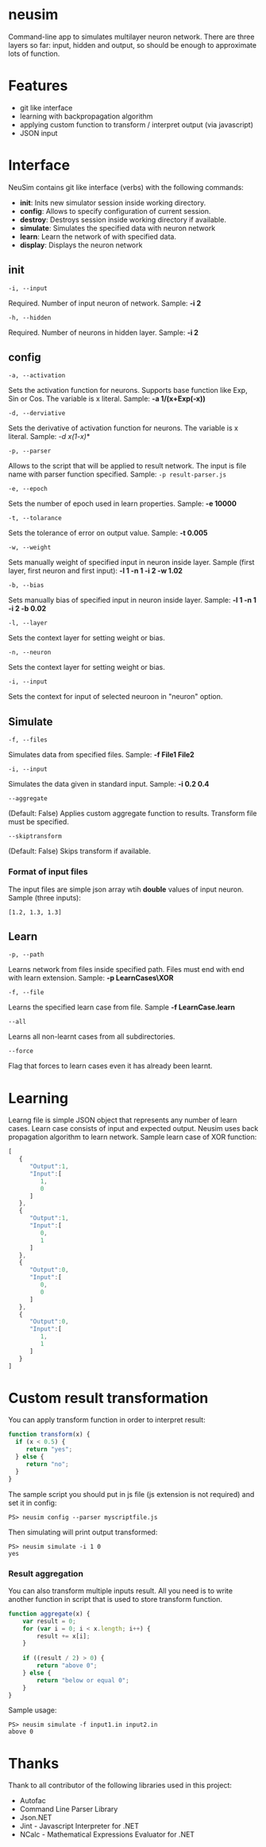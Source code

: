 neusim
======

 Command-line app to simulates multilayer neuron network. There are three layers so far: input, hidden and output, so should be enough to approximate lots of function.

Features
======
* git like interface
* learning with backpropagation algorithm
* applying custom function to transform / interpret output (via javascript)
* JSON input

Interface
======
NeuSim contains git like interface (verbs) with the following commands:
   * **init**:            Inits new simulator session inside working directory.
   * **config**:       Allows to specify configuration of current session.
   *  **destroy**:     Destroys session inside working directory if available.
   * **simulate**:    Simulates the specified data with neuron network
   * **learn**:         Learn the network of with specified data.
   * **display**:      Displays the neuron network

init
-----------
  `-i, --input` 
  
  Required. Number of input neuron of network. Sample: **-i 2**
  
  `-h, --hidden` 
  
  Required. Number of neurons in hidden layer. Sample: **-i 2**

config
-----------
  `-a, --activation`   
  
  Sets the activation function for neurons. Supports base function like Exp, Sin or Cos. The variable is x literal. Sample: **-a 1/(x+Exp(-x))**

  `-d, --derviative`    
  
  Sets the derivative of activation function for neurons.  The variable is x literal. Sample: **-d x*(1-x)**

  `-p, --parser`       
  
  Allows to the script that will be applied to result  network. The input is file name with parser function specified. Sample: `-p result-parser.js`

  `-e, --epoch`         
 
 Sets the number of epoch used in learn properties.  Sample: **-e 10000**

 `-t, --tolarance`
  
  Sets the tolerance of error on output value. Sample: **-t  0.005**

  `-w, --weight`
  
  Sets manually weight of specified input in neuron inside  layer. Sample (first layer, first neuron and first  input): **-l 1 -n 1 -i 2 -w 1.02**

 `-b, --bias`          
 
 Sets manually bias of specified input in neuron inside layer. Sample: **-l 1 -n 1 -i 2 -b 0.02**

  `-l, --layer`         
  
  Sets the context layer for setting weight or bias.

  `-n, --neuron`        
  
  Sets the context layer for setting weight or bias.

  `-i, --input`         
  
  Sets the context for input of selected neuroon in "neuron" option.

Simulate
-----------

  `-f, --files`       
  
  Simulates data from specified files. Sample: **-f File1 File2**

  `-i, --input`        
  
  Simulates the data given in standard input. Sample: **-i 0.2  0.4**

  `--aggregate`        
  
  (Default: False) Applies custom aggregate function to results. Transform file must be specified.

  `--skiptransform`    
  
  (Default: False) Skips transform if available.
  
### Format of input files
   The input files are simple json array wtih **double** values of input neuron. Sample (three inputs):
   
   `[1.2, 1.3, 1.3]`
  
Learn
-----------

  `-p, --path`
  
  Learns network from files inside specified path. Files must end  with end with learn extension. Sample: **-p LearnCases\XOR**

  `-f, --file`    
  
  Learns the specified learn case from file. Sample **-f LearnCase.learn**

  `--all`
  
  Learns all non-learnt cases from all subdirectories.

  `--force`       
  
  Flag that forces to learn cases even it has already been  learnt.

Learning
======

Learng file is simple JSON object that represents any number of learn cases. Learn case consists of input and expected output. Neusim uses back propagation algorithm to learn network. Sample learn case of XOR function:
```javascript
[
   {
      "Output":1,
      "Input":[
         1,
         0
      ]
   },
   {
      "Output":1,
      "Input":[
         0,
         1
      ]
   },
   {
      "Output":0,
      "Input":[
         0,
         0
      ]
   },
   {
      "Output":0,
      "Input":[
         1,
         1
      ]
   }
]
```

Custom result transformation
======
You can apply transform function in order to interpret result:
```javascript
function transform(x) {
  if (x < 0.5) {
     return "yes";
  } else {
     return "no";
  }
}
```

The sample script you should put in js file (js extension is not required) and set it in config:

```ShellSession
PS> neusim config --parser myscriptfile.js

```


Then simulating will print output transformed:

```ShellSession
PS> neusim simulate -i 1 0
yes

```

### Result aggregation

You can also transform multiple inputs result. All you need is to write another function in script that is used to store transform function.

```javascript
function aggregate(x) {
    var result = 0;
    for (var i = 0; i < x.length; i++) {
        result += x[i];
    }
    
    if ((result / 2) > 0) {
        return "above 0";
    } else {
        return "below or equal 0";
    }
} 

```
Sample usage:
```ShellSession
PS> neusim simulate -f input1.in input2.in
above 0

```

Thanks
======
Thank to all contributor of the following libraries used in this project:
* Autofac
* Command Line Parser Library
* Json.NET
* Jint - Javascript Interpreter for .NET
* NCalc - Mathematical Expressions Evaluator for .NET

